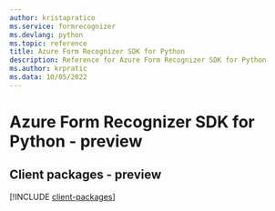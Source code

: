 ```yaml
---
author: kristapratico
ms.service: formrecognizer
ms.devlang: python
ms.topic: reference
title: Azure Form Recognizer SDK for Python
description: Reference for Azure Form Recognizer SDK for Python
ms.author: krpratic
ms.data: 10/05/2022
---
```

# Azure Form Recognizer SDK for Python - preview

## Client packages - preview
[!INCLUDE [client-packages](form-recognizer-client-index.md)]